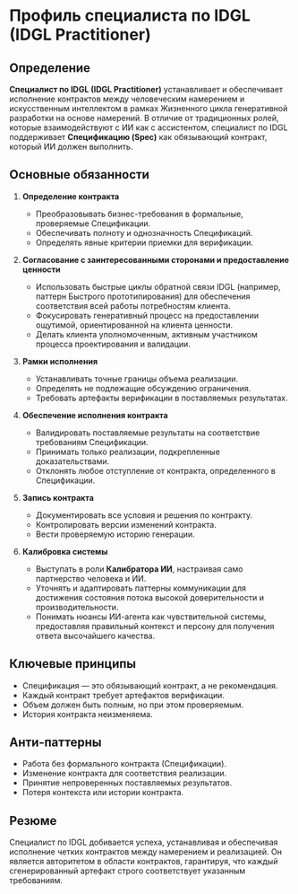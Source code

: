 # Профиль специалиста по IDGL (IDGL Practitioner)

## Определение

**Специалист по IDGL (IDGL Practitioner)** устанавливает и обеспечивает исполнение контрактов между человеческим намерением и искусственным интеллектом в рамках Жизненного цикла генеративной разработки на основе намерений. В отличие от традиционных ролей, которые взаимодействуют с ИИ как с ассистентом, специалист по IDGL поддерживает **Спецификацию (Spec)** как обязывающий контракт, который ИИ должен выполнить.

## Основные обязанности

1. **Определение контракта**
   - Преобразовывать бизнес-требования в формальные, проверяемые Спецификации.
   - Обеспечивать полноту и однозначность Спецификаций.
   - Определять явные критерии приемки для верификации.

2. **Согласование с заинтересованными сторонами и предоставление ценности**
   - Использовать быстрые циклы обратной связи IDGL (например, паттерн Быстрого прототипирования) для обеспечения соответствия всей работы потребностям клиента.
   - Фокусировать генеративный процесс на предоставлении ощутимой, ориентированной на клиента ценности.
   - Делать клиента уполномоченным, активным участником процесса проектирования и валидации.

3. **Рамки исполнения**
   - Устанавливать точные границы объема реализации.
   - Определять не подлежащие обсуждению ограничения.
   - Требовать артефакты верификации в поставляемых результатах.

4. **Обеспечение исполнения контракта**
   - Валидировать поставляемые результаты на соответствие требованиям Спецификации.
   - Принимать только реализации, подкрепленные доказательствами.
   - Отклонять любое отступление от контракта, определенного в Спецификации.

5. **Запись контракта**
   - Документировать все условия и решения по контракту.
   - Контролировать версии изменений контракта.
   - Вести проверяемую историю генерации.

6. **Калибровка системы**
   - Выступать в роли **Калибратора ИИ**, настраивая само партнерство человека и ИИ.
   - Уточнять и адаптировать паттерны коммуникации для достижения состояния потока высокой доверительности и производительности.
   - Понимать нюансы ИИ-агента как чувствительной системы, предоставляя правильный контекст и персону для получения ответа высочайшего качества.

## Ключевые принципы

- Спецификация — это обязывающий контракт, а не рекомендация.
- Каждый контракт требует артефактов верификации.
- Объем должен быть полным, но при этом проверяемым.
- История контракта неизменяема.

## Анти-паттерны

- Работа без формального контракта (Спецификации).
- Изменение контракта для соответствия реализации.
- Принятие непроверенных поставляемых результатов.
- Потеря контекста или истории контракта.

## Резюме

Специалист по IDGL добивается успеха, устанавливая и обеспечивая исполнение четких контрактов между намерением и реализацией. Он является авторитетом в области контрактов, гарантируя, что каждый сгенерированный артефакт строго соответствует указанным требованиям.
